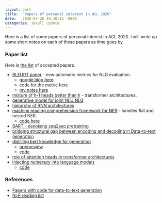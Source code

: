 ```yaml
---
layout: post
title:  "Papers of personal interest in ACL 2020"
date:   2020-07-28 18:30:15 -0800
categories: jekyll update
---
```


Here is a list of some papers of personal interest in ACL 2020. I will write up some
short notes on each of these papers as time goes by.

### Paper list
Here is [the list](https://acl2020.org/program/accepted/) of accepted papers.

* [BLEURT paper](https://www.aclweb.org/anthology/2020.acl-main.704/) - new automatic metrics for NLG evaluation.
  * [google blog here](https://ai.googleblog.com/2020/05/evaluating-natural-language-generation.html)
  * [code for the metric here](https://github.com/google-research/bleurt)
  * [my notes here](bleurt.html)
* [mixture of h-1 heads better than h](https://www.aclweb.org/anthology/2020.acl-main.587/) - transformer  architectures.
* [generative model for joint NLU NLG](https://www.aclweb.org/anthology/2020.acl-main.163/)
* [hierarchy of RNN architectures](https://www.aclweb.org/anthology/2020.acl-main.43.pdf)
* [machine reading comprehension framework for NER](https://www.aclweb.org/anthology/2020.acl-main.519.pdf) - handles flat and nested NER.
  * [code here](https://github.com/ShannonAI/mrc-for-flat-nested-ner)
* [BART - denoising seq2seq pretraining](https://www.aclweb.org/anthology/2020.acl-main.703/)
* [bridging structural gap between encoding and decoding in Data-to-text generation](https://www.aclweb.org/anthology/2020.acl-main.224/)
* [distilling bert knowledge for generation](https://www.aclweb.org/anthology/2020.acl-main.705.pdf)
  * [openreview](https://openreview.net/forum?id=Bkgz_krKPB)
  * [code](https://github.com/castorini/d-bert)
* [role of attention heads in transformer architectures](https://www.aclweb.org/anthology/2020.acl-main.311/#:~:text=Abstract,is%20unique%20in%20the%20architecture.)
* [injecting numeracy into language models](https://www.aclweb.org/anthology/2020.acl-main.89.pdf)
  * [code](https://github.com/ag1988/injecting_numeracy)

### References
* [Papers with code for data-to-text generation](https://paperswithcode.com/task/data-to-text-generation/codeless)
* [NLP reading list](https://github.com/changwookjun/nlp-paper#probe)
